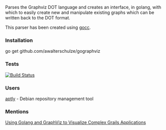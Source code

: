 Parses the Graphviz DOT language and creates an interface, in golang, with which to easily create new and manipulate existing graphs which can be written back to the DOT format.

This parser has been created using [gocc](http://code.google.com/p/gocc).

### Installation ###
go get github.com/awalterschulze/gographviz

### Tests ###

[![Build Status](https://drone.io/github.com/awalterschulze/gographviz/status.png)](https://drone.io/github.com/awalterschulze/gographviz/latest)

### Users ###

[aptly](https://github.com/smira/aptly) - Debian repository management tool

### Mentions ###

[Using Golang and GraphViz to Visualize Complex Grails Applications](http://ilikeorangutans.github.io/2014/05/03/using-golang-and-graphviz-to-visualize-complex-grails-applications/)
